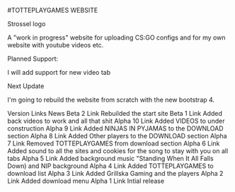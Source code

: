 #TOTTEPLAYGAMES WEBSITE

Strossel logo

A "work in progress" website for uploading CS:GO configs and for my own website with youtube videos etc.

Planned Support:

I will add support for new video tab

Next Update

I'm going to rebuild the website from scratch with the new bootstrap 4.

Version	Links	News
Beta 2	Link	Rebuilded the start site
Beta 1	Link	Added back videos to work and all that shit
Alpha 10	Link	Added VIDEOS to under construction
Alpha 9	Link	Added NINJAS IN PYJAMAS to the DOWNLOAD section
Alpha 8	Link	Added Other players to the DOWNLOAD section
Alpha 7	Link	Removed TOTTEPLAYGAMES from download section
Alpha 6	Link	Added sound to all the sites and cookies for the song to stay with you on all tabs
Alpha 5	Link	Added background music "Standing When It All Falls Down) and NIP background
Alpha 4	Link	Added TOTTEPLAYGAMES to download list
Alpha 3	Link	Added Grillska Gaming and the players
Alpha 2	Link	Added download menu
Alpha 1	Link	Intial release
